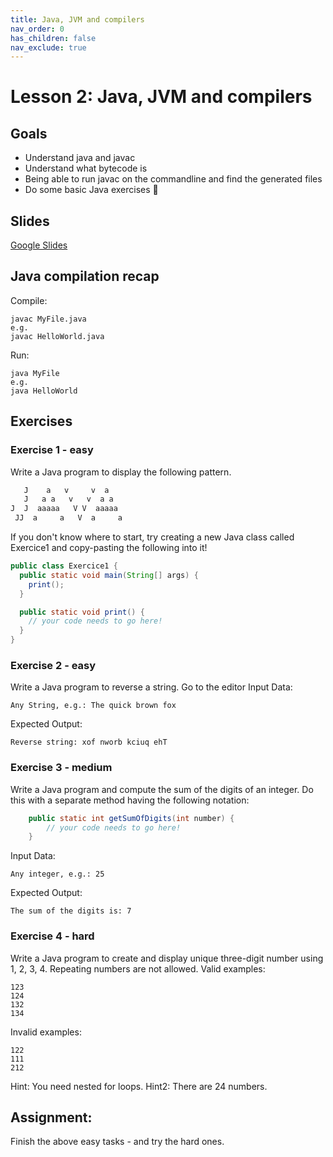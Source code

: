 ```yaml
---
title: Java, JVM and compilers
nav_order: 0
has_children: false
nav_exclude: true
---
```


# Lesson 2: Java, JVM and compilers

## Goals
* Understand java and javac
* Understand what bytecode is
* Being able to run javac on the commandline and find the generated files
* Do some basic Java exercises 🤩


## Slides
[Google Slides](https://docs.google.com/presentation/d/e/2PACX-1vR7ZtxEYkaNjmf53n-y91HNBKbE16oU1F-Dmf0Vl6APcoaJCyQW8J5uK4tg49mRA4FHYjX5uUUqNxly/embed)


## Java compilation recap
Compile:
```shell
javac MyFile.java
e.g.
javac HelloWorld.java
```
Run:
```shell
java MyFile
e.g.
java HelloWorld
```

## Exercises

### Exercise 1 - easy
Write a Java program to display the following pattern.

```java
   J    a   v     v  a
   J   a a   v   v  a a
J  J  aaaaa   V V  aaaaa
 JJ  a     a   V  a     a
```

If you don't know where to start, try creating a new Java class called Exercice1 and copy-pasting the following into it!

```java
public class Exercice1 {
  public static void main(String[] args) {
    print();
  }

  public static void print() {
    // your code needs to go here!
  }
}
```

### Exercise 2 - easy

Write a Java program to reverse a string. Go to the editor Input Data:
```
Any String, e.g.: The quick brown fox
```
Expected Output:
```
Reverse string: xof nworb kciuq ehT
```

### Exercise 3 - medium

Write a Java program and compute the sum of the digits of an integer. 
Do this with a separate method having the following notation:

```java
    public static int getSumOfDigits(int number) {
        // your code needs to go here!
    }
```
Input Data:
```
Any integer, e.g.: 25
```
Expected Output:
```
The sum of the digits is: 7
```
### Exercise 4 - hard
Write a Java program to create and display unique three-digit number using 1, 2, 3, 4. 
Repeating numbers are not allowed. Valid examples:
```
123
124
132
134
```
Invalid examples:
```
122
111
212
```
Hint: You need nested for loops.
Hint2: There are 24 numbers.

## Assignment:
Finish the above easy tasks - and try the hard ones.